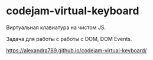 # codejam-virtual-keyboard

Виртуальная клавиатура на чистом JS.


Задача для работы с работы с DOM, DOM Events.

https://alexandra789.github.io/codejam-virtual-keyboard/
